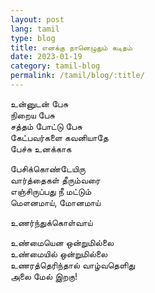 ```yaml
---
layout: post
lang: tamil
type: blog
title: எனக்கு நானெழுதும் கடிதம்
date: 2023-01-19
category: tamil-blog
permalink: /tamil/blog/:title/
---
```


உன்னுடன் பேசு <br/>
நிறைய பேசு <br/>
சத்தம் போட்டு பேசு <br/>
கேட்பவர்களை கவனியாதே <br/>
பேச்சு உனக்காக

பேசிக்கொண்டேயிரு <br/>
வார்த்தைகள் தீரும்வரை <br/>
எஞ்சிருப்பது நீ மட்டும் <br/>
மௌனமாய், மோனமாய்

உணர்ந்துக்கொள்வாய்

உண்மையென ஒன்றுமில்லை <br/>
உண்மையில் ஒன்றுமில்லை <br/>
உணரத்தெரிந்தால் வாழ்வதெளிது <br/>
அலை மேல் இறகு!
